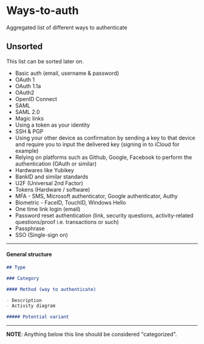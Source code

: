 # Ways-to-auth
Aggregated list of different ways to authenticate

## Unsorted

This list can be sorted later on.

- Basic auth (email, username & password)
- OAuth 1
- OAuth 1.1a
- OAuth2
- OpenID Connect
- SAML
- SAML 2.0
- Magic links
- Using a token as your identity
- SSH & PGP
- Using your other device as confirmation by sending a key to that device and require you to input the delivered key (signing in to iCloud for example)
- Relying on platforms such as Github, Google, Facebook to perform the authentication (OAuth or similar)
- Hardwares like Yubikey
- BankID and similar standards
- U2F (Universal 2nd Factor)
- Tokens (Hardware / software)
- MFA - SMS, Microsoft authenticator, Google authenticator, Authy
- Biometric - FaceID, TouchID, Windows Hello
- One time link login (email)
- Password reset authentication (link, security questions, activity-related questions/proof i.e. transactions or such)
- Passphrase
- SSO (Single-sign on)


---

#### General structure

```markdown
## Type

### Category

#### Method (way to authenticate)

- Description
- Activity diagram

##### Potential variant
```

---

**NOTE**: Anything below this line should be considered "categorized".
